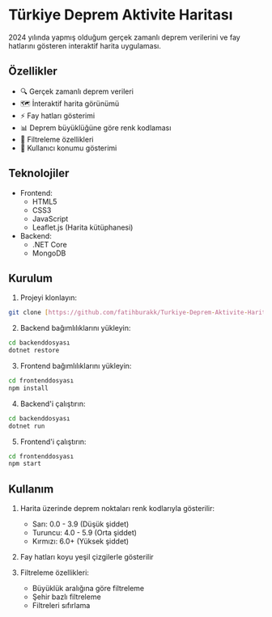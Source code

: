 # Türkiye Deprem Aktivite Haritası

2024 yılında yapmış olduğum gerçek zamanlı deprem verilerini ve fay hatlarını gösteren interaktif harita uygulaması.

## Özellikler

- 🔍 Gerçek zamanlı deprem verileri
- 🗺️ İnteraktif harita görünümü
- ⚡ Fay hatları gösterimi
- 📊 Deprem büyüklüğüne göre renk kodlaması
- 🔄 Filtreleme özellikleri
- 📍 Kullanıcı konumu gösterimi

## Teknolojiler

- Frontend:
  - HTML5
  - CSS3
  - JavaScript
  - Leaflet.js (Harita kütüphanesi)
- Backend:
  - .NET Core
  - MongoDB
 

## Kurulum

1. Projeyi klonlayın:
```bash
git clone [https://github.com/fatihburakk/Turkiye-Deprem-Aktivite-Haritasi]
```

2. Backend bağımlılıklarını yükleyin:
```bash
cd backenddosyası
dotnet restore
```

3. Frontend bağımlılıklarını yükleyin:
```bash
cd frontenddosyası
npm install
```

4. Backend'i çalıştırın:
```bash
cd backenddosyası
dotnet run
```

5. Frontend'i çalıştırın:
```bash
cd frontenddosyası
npm start
```

## Kullanım

1. Harita üzerinde deprem noktaları renk kodlarıyla gösterilir:
   - Sarı: 0.0 - 3.9 (Düşük şiddet)
   - Turuncu: 4.0 - 5.9 (Orta şiddet)
   - Kırmızı: 6.0+ (Yüksek şiddet)

2. Fay hatları koyu yeşil çizgilerle gösterilir

3. Filtreleme özellikleri:
   - Büyüklük aralığına göre filtreleme
   - Şehir bazlı filtreleme
   - Filtreleri sıfırlama

